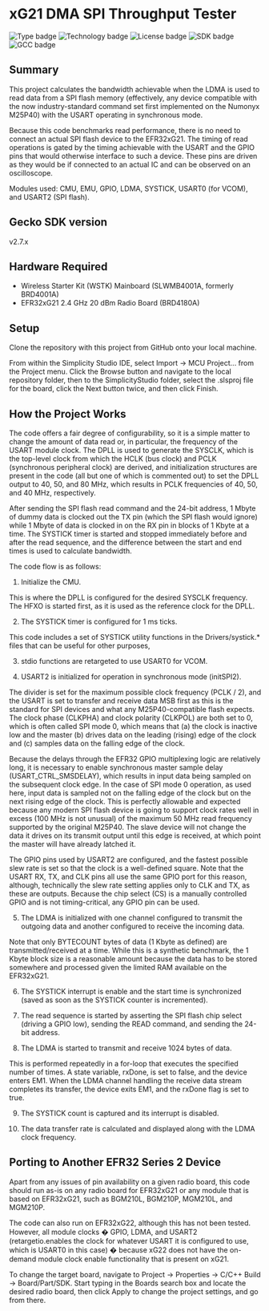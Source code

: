 # xG21 DMA SPI Throughput Tester #
![Type badge](https://img.shields.io/badge/Type-Virtual%20application-green)
![Technology badge](https://img.shields.io/badge/Technology-Platform-green)
![License badge](https://img.shields.io/badge/License-Zlib-green)
![SDK badge](https://img.shields.io/badge/SDK-v2.7.9-green)
![GCC badge](https://img.shields.io/endpoint?url=https://raw.githubusercontent.com/SiliconLabs/application_examples_ci/master/platform_applications/ldma_gcc.json)

## Summary ##

This project calculates the bandwidth achievable when the LDMA is used to read data from a SPI flash memory (effectively,
any device compatible with the now industry-standard command set first implemented on the Numonyx M25P40) with the USART
operating in synchronous mode.

Because this code benchmarks read performance, there is no need to connect an actual SPI flash device to the EFR32xG21.
The timing of read operations is gated by the timing achievable with the USART and the GPIO pins that would otherwise
interface to such a device. These pins are driven as they would be if connected to an actual IC and can be observed on
an oscilloscope.

Modules used: CMU, EMU, GPIO, LDMA, SYSTICK, USART0 (for VCOM), and USART2 (SPI flash).

## Gecko SDK version ##

v2.7.x

## Hardware Required ##

* Wireless Starter Kit (WSTK) Mainboard (SLWMB4001A, formerly BRD4001A)
* EFR32xG21 2.4 GHz 20 dBm Radio Board (BRD4180A)

## Setup ##

Clone the repository with this project from GitHub onto your local machine.

From within the Simplicity Studio IDE, select Import -> MCU Project... from the Project menu. Click the Browse button
and navigate to the local repository folder, then to the SimplicityStudio folder, select the .slsproj file for the
board, click the Next button twice, and then click Finish.

## How the Project Works ##

The code offers a fair degree of configurability, so it is a simple matter to change the amount of data read or,
in particular, the frequency of the USART module clock. The DPLL is used to generate the SYSCLK, which is the top-level
clock from which the HCLK (bus clock) and PCLK (synchronous peripheral clock) are derived, and initialization
structures are present in the code (all but one of which is commented out) to set the DPLL output to 40, 50, and
80 MHz, which results in PCLK frequencies of 40, 50, and 40 MHz, respectively.

After sending the SPI flash read command and the 24-bit address, 1 Mbyte of dummy data is clocked out the TX pin
(which the SPI flash would ignore) while 1 Mbyte of data is clocked in on the RX pin in blocks of 1 Kbyte at a time.
The SYSTICK timer is started and stopped immediately before and after the read sequence, and the difference between
the start and end times is used to calculate bandwidth.

The code flow is as follows:

1.  Initialize the CMU.

This is where the DPLL is configured for the desired SYSCLK frequency. The HFXO is started first, as it is used as the
reference clock for the DPLL.

2.  The SYSTICK timer is configured for 1 ms ticks.

This code includes a set of SYSTICK utility functions in the Drivers/systick.* files that can be useful for other purposes,

3.  stdio functions are retargeted to use USART0 for VCOM.

4.  USART2 is initialized for operation in synchronous mode (initSPI2).

The divider is set for the maximum possible clock frequency (PCLK / 2), and the USART is set to transfer and receive data
MSB first as this is the standard for SPI devices and what any M25P40-compatible flash expects. The clock phase (CLKPHA)
and clock polarity (CLKPOL) are both set to 0, which is often called SPI mode 0, which means that (a) the clock is inactive
low and the master (b) drives data on the leading (rising) edge of the clock and (c) samples data on the falling edge of
the clock.  

Because the delays through the EFR32 GPIO multiplexing logic are relatively long, it is necessary to enable synchronous
master sample delay (USART_CTRL_SMSDELAY), which results in input data being sampled on the subsequent clock edge. In the
case of SPI mode 0 operation, as used here, input data is sampled not on the falling edge of the clock but on the next
rising edge of the clock.  This is perfectly allowable and expected because any modern SPI flash device is going to support
clock rates well in excess (100 MHz is not unusual) of the maximum 50 MHz read frequency supported by the original M25P40.
The slave device will not change the data it drives on its transmit output until this edge is received, at which point the
master will have already latched it.

The GPIO pins used by USART2 are configured, and the fastest possible slew rate is set so that the clock is a well-defined
square. Note that the USART RX, TX, and CLK pins all use the same GPIO port for this reason, although, technically the slew
rate setting applies only to CLK and TX, as these are outputs. Because the chip select (CS) is a manually controlled GPIO
and is not timing-critical, any GPIO pin can be used.

5.  The LDMA is initialized with one channel configured to transmit the outgoing data and another configured to receive the
incoming data.

Note that only BYTECOUNT bytes of data (1 Kbyte as defined) are transmitted/received at a time. While this is a synthetic
benchmark, the 1 Kbyte block size is a reasonable amount because the data has to be stored somewhere and processed given
the limited RAM available on the EFR32xG21.

6. The SYSTICK interrupt is enable and the start time is synchronized (saved  as soon as the SYSTICK counter is incremented).

7. The read sequence is started by asserting the SPI flash chip select (driving a GPIO low), sending the READ command, and
sending the 24-bit address.

8. The LDMA is started to transmit and receive 1024 bytes of data.

This is performed repeatedly in a for-loop that executes the specified number of times. A state variable, rxDone, is set to
false, and the device enters EM1. When the LDMA channel handling the receive data stream completes its transfer, the device
exits EM1, and the rxDone flag is set to true.   

9. The SYSTICK count is captured and its interrupt is disabled.

10. The data transfer rate is calculated and displayed along with the LDMA clock frequency.

## Porting to Another EFR32 Series 2 Device ##

Apart from any issues of pin availability on a given radio board, this code should run as-is on any radio board for EFR32xG21
or any module that is based on EFR32xG21, such as BGM210L, BGM210P, MGM210L, and MGM210P.

The code can also run on EFR32xG22, although this has not been tested. However, all module clocks � GPIO, LDMA, and USART2
(retargetio.enables the clock for whatever USART it is configured to use, which is USART0 in this case) � because xG22
does not have the on-demand module clock enable functionality that is present on xG21. 

To change the target board, navigate to Project -> Properties -> C/C++ Build -> Board/Part/SDK. Start typing in the Boards
search box and locate the desired radio board, then click Apply to change the project settings, and go from there.
